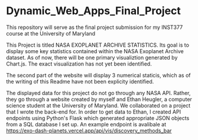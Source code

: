 # Dynamic_Web_Apps_Final_Project
This repository will serve as the final project submission for my INST377 course at the University of Maryland

This Project is titled NASA EXOPLANET ARCHIVE STATISTICS. Its goal is to display some key statistics contained within the NASA Exoplanet Archive dataset. As of now, there will be one primary visualiztion generated by Chart.js. The exact visualization has not yet been identified. 

The second part of the website will display 3 numerical staticis, which as of the writing of this Readme have not been explicity identified. 

The displayed data for this project do not go through any NASA API. Rather, they go through a website created by myself and Ethan Heugler, a computer science student at the University of Maryland. We collaborated on a project that I wrote the back-end for. In order to get data to Ethan, I created API endpoints using Python's Flask which generated appropriate JSON objects from a SQL database I set up. An example endpoint is avalibale at https://exo-dash-planets.vercel.app/api/vis/discovery_methods_bar
